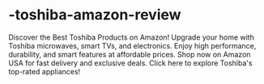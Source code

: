 # -toshiba-amazon-review
Discover the Best Toshiba Products on Amazon! Upgrade your home with Toshiba microwaves, smart TVs, and electronics. Enjoy high performance, durability, and smart features at affordable prices. Shop now on Amazon USA for fast delivery and exclusive deals. Click here to explore Toshiba's top-rated appliances!
